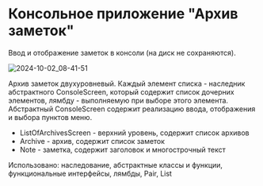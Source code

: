 # Консольное приложение "Архив заметок"

Ввод и отображение заметок в консоли (на диск не сохраняются). 

![2024-10-02_08-41-51](https://github.com/user-attachments/assets/ad117f2e-655a-430b-82c7-b72189cf6509)

Архив заметок двухуровневый. Каждый элемент списка - наследник абстрактного ConsoleScreen, который содержит список дочерних элементов, лямбду - выполняемую при выборе этого элемента. Абстрактный ConsoleScreen содержит реализацию ввода, отображения и выбора пунктов меню.

- ListOfArchivesScreen - верхний уровень, содержит список архивов
- Archive - архив, содержит список заметок
- Note - заметка, содержит заголовок и многострочный текст


Использовано: наследование, абстрактные классы и функции, функциональные интерфейсы, лямбды, Pair, List 
